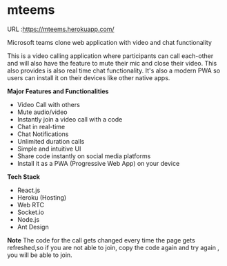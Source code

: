 # mteems

URL :https://mteems.herokuapp.com/



Microsoft teams clone web application with video and chat functionality

This is a video calling application where participants can call each-other and will also have the feature to mute their mic and close their video. This also provides is also real time chat functionality. It's also a modern PWA so users can install it on their devices like other native apps.




**Major Features and Functionalities**

- Video Call with others
- Mute audio/video
- Instantly join a video call with a code
- Chat in real-time
- Chat Notifications
- Unlimited duration calls
- Simple and intuitive UI
- Share code instantly on social media platforms
- Install it as a PWA (Progressive Web App) on your device





**Tech Stack**

- React.js
- Heroku (Hosting)
- Web RTC
- Socket.io
- Node.js
- Ant Design


**Note**
The code for the call gets changed every time the page gets refreshed,so if you are not able to join, copy the code again and try again , you will be able to join. 
